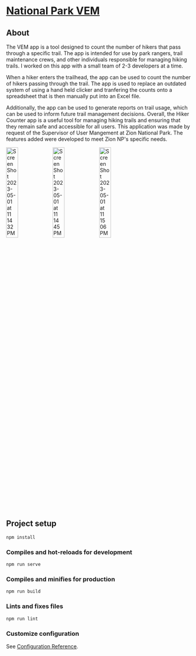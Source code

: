 # [National Park VEM](https://vem.web.app/)

## About 
The VEM app is a tool designed to count the number of hikers that pass through a specific trail. The app is intended for use by park rangers, trail maintenance crews, and other individuals responsible for managing hiking trails. I worked on this app with a small team of 2-3 developers at a time.

When a hiker enters the trailhead, the app can be used to count the number of hikers passing through the trail. The app is used to replace an outdated system of using a hand held clicker and tranfering the counts onto a spreadsheet that is then manually put into an Excel file. 

Additionally, the app can be used to generate reports on trail usage, which can be used to inform future trail management decisions.
Overall, the Hiker Counter app is a useful tool for managing hiking trails and ensuring that they remain safe and accessible for all users. This application was made by request of the Supervisor of User Mangement at Zion National Park. The features added were developed to meet Zion NP's specific needs.

<img width="25%" alt="Screen Shot 2023-05-01 at 11 14 32 PM" src="https://user-images.githubusercontent.com/70713646/235584861-1fe32f21-1062-40aa-8c8e-21d5f3c60b4c.png"><img width="25%" alt="Screen Shot 2023-05-01 at 11 14 45 PM" src="https://user-images.githubusercontent.com/70713646/235584867-f4ff6a60-d342-4d4d-8251-bcfdae567961.png"><img width="25%" alt="Screen Shot 2023-05-01 at 11 15 06 PM" src="https://user-images.githubusercontent.com/70713646/235584874-2aabc0c4-ef13-461c-a555-7f549071b72c.png">



## Project setup
```
npm install
```

### Compiles and hot-reloads for development
```
npm run serve
```

### Compiles and minifies for production
```
npm run build
```

### Lints and fixes files
```
npm run lint
```

### Customize configuration
See [Configuration Reference](https://cli.vuejs.org/config/).
